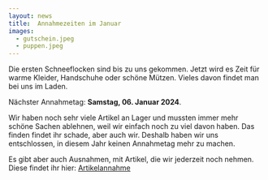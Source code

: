 ```yaml
---
layout: news
title:  Annahmezeiten im Januar
images:
  - gutschein.jpeg
  - puppen.jpeg
---
```


Die ersten Schneeflocken sind bis zu uns gekommen. 
Jetzt wird es Zeit für warme Kleider, Handschuhe oder schöne Mützen.
Vieles davon findet man bei uns im Laden.

Nächster Annahmetag: __Samstag, 06. Januar 2024__.

Wir haben noch sehr viele Artikel an Lager und mussten immer mehr schöne Sachen ablehnen, 
weil wir einfach noch zu viel davon haben. Das finden findet ihr schade, aber auch wir.
Deshalb haben wir uns entschlossen, in diesem Jahr keinen Annahmetag mehr zu machen. 

Es gibt aber auch Ausnahmen, mit Artikel, die wir jederzeit noch nehmen. Diese findet ihr hier: [Artikelannahme](./#artikelannahme)
